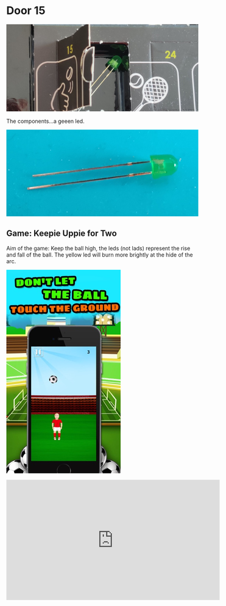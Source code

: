 # Door 15

![door](door.jpg)

The components...a geeen led.

![components](components.jpg)

## Game: Keepie Uppie for Two

Aim of the game: Keep the ball high, the leds (not lads) represent the rise and fall of the ball. The yellow led will burn more brightly at the hide of the arc.

![game](game.jpg)

<iframe width="560" height="315" src="https://www.youtube.com/embed/NY_O9q0rxcg" frameborder="0" allow="accelerometer; autoplay; encrypted-media; gyroscope; picture-in-picture" allowfullscreen></iframe>
